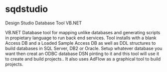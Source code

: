 # sqdstudio
Design Studio Database Tool   VB.NET

VB.NET Database tool for mapping unlike databases and generating scripts in propietary language to run back end services.
Tool installs with a blank Access DB and a Loaded Sample Access DB as well as DDL structures to build databases in SQL Server, 
DB2 or Oracle. Setup whatever database you want then creat an ODBC database DSN pinting to it and this tool will use it to 
create and build projects.. It also uses AdFlow as a graphical tool to build projects.
